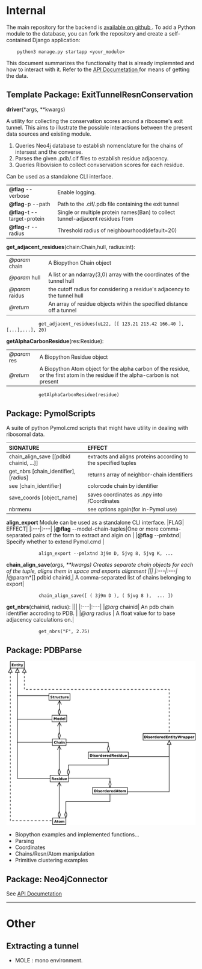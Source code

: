 # Internal

The main repository for the backend is [available on github ](https://github.com/rtviii/ribosome.xyz-backend).
To add a Python module to the database, you can fork the repository and create a self-contained Django application:

        python3 manage.py startapp <your_module>

This document summarizes the functionality that is already implemnted and how to interact with it.
Refer to the [ API Documetation ](https://ribosome.xyz/../../api-shape.md) for means of getting the data.

## Template Package: ExitTunnelResnConservation


__driver__(*args, **kwargs)

A utility for collecting the conservation scores around a ribosome's exit tunnel.
This aims to illustrate the possible interactions between the present data sources and existing module. 

1. Queries Neo4j database to establish nomenclature for the chains of intersest and the converse.
2. Parses the given .pdb/.cif files to establish residue adjacency.
3. Queries Ribovision to collect convservation scores for each residue.


Can be used as a standalone CLI interface.

|||
|:---|:---|
|__@flag__ --verbose|Enable logging.|
|__@flag__-p --path|Path to the .cif/.pdb file containing the exit tunnel |
|__@flag__-t --target-protein| Single or multiple protein names(Ban) to collect tunnel-adjacent residues from|
|__@flag__-r --radius| Threshold radius of neighbourhood(default=20)|


__get_adjacent_residues__(chain:Chain,hull, radius:int): 

|||
|:---|:---|
|*@param* chain| A Biopython Chain object |
|*@param* hull| A list or an ndarray(3,0) array with the coordinates of the tunnel hull|
|*@param* raidus| the cutoff radius for considering a residue's adjacency to the tunnel hull |
|*@return* | An array of residue objects within the specified distance off a tunnel |

                get_adjacent_residues(uL22, [[ 123.21 213.42 166.40 ],[...],...], 20)


__getAlphaCarbonResidue__(res:Residue): 

|||
|:---|:---|
|*@param* res| A Biopython Residue object|
|*@return* |A Biopython Atom object for the alpha carbon of the residue, or the first atom in the residue if the alpha-carbon is not present|

                getAlphaCarbonResidue(residue)



## Package: PymolScripts

A suite of python Pymol.cmd scripts that might have utility in dealing with ribosomal data.

|SIGNATURE|EFFECT|
|:---|:---|
|chain_align_save [[pdbid chainid, ...]]| extracts and aligns proteins according to the specified tuples|
|get_nbrs [chain_identifier],[radius] | returns array of neighbor-chain identifiers  |
|see               [chain_identifier] | colorcode chain by identifier       |
|save_coords            [object_name] | saves coordinates as .npy into /Coordinates|
|nbrmenu                              | see options again(for in-Pymol use)                       |

__align_export__
Module can be used as a standalone CLI interface.
|FLAG| EFFECT|
|:---|:---|
|__@flag__ --model-chain-tuples|One or more comma-separated pairs of the form <pdbid> <protein> to extract and algin on |
|__@flag__ --pmlxtnd| Specify whether to extend Pymol.cmd |


                align_export --pmlxtnd 3j9m D, 5jvg 8, 5jvg K, ... 


__chain_align_save__(*args, **kwargs) 
Creates separate chain objects for each of the tuple, aligns them in space and exports alignment
|||
|:---|:---|
|*@param*[]  pdbid chainid,| A comma-separated list of chains belonging to export|

                chain_align_save([ ( 3j9m D ), ( 5jvg 8 ),  ... ])




__get_nbrs__(chainid, radius):
|||
|:---|:---|
|*@arg* chainid| An pdb chain identifier accroding to PDB. |
|*@arg* radius | A float value for to base adjacency calculations on.|

                get_nbrs("F", 2.75)


## Package: PDBParse

![](Bio.PDB.schema.png)

- Biopython examples and implemented functions...
- Parsing
- Coordinates
- Chains/Resn/Atom manipulation
- Primitive clustering examples


## Package: Neo4jConnector

See [ API Documetation ](https://ribosome.xyz/../../api-shape.md)





---

# Other

## Extracting a tunnel

- MOLE : mono environment.


